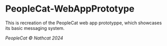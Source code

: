 # PeopleCat-WebAppPrototype

This is recreation of the PeopleCat web app prototyppe, which showcases its basic messaging system.

_PeopleCat © Nathcat 2024_
